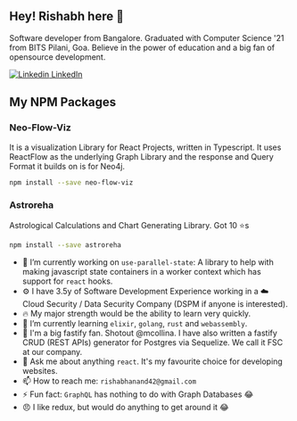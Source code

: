 <!--
**rish-0-0/rish-0-0** is a ✨ _special_ ✨ repository because its `README.md` (this file) appears on your GitHub profile.
-->
## Hey! Rishabh here 👋

Software developer from Bangalore. Graduated with Computer Science '21 from BITS Pilani, Goa. Believe in the power of education and a big fan of opensource development.

[![Linkedin](https://i.stack.imgur.com/gVE0j.png) LinkedIn](https://www.linkedin.com/in/rish-0-0)

## My NPM Packages

### Neo-Flow-Viz

It is a visualization Library for React Projects, written in Typescript. It uses ReactFlow as the underlying Graph Library and the response and Query Format it builds on is for Neo4j.

```bash
npm install --save neo-flow-viz
```

### Astroreha

Astrological Calculations and Chart Generating Library. Got 10 ⭐s

```bash
npm install --save astroreha
```

- 🔭 I’m currently working on `use-parallel-state`: A library to help with making javascript state containers in a worker context which has support for `react` hooks.
- ⚙️ I have 3.5y of Software Development Experience working in a ☁️ Cloud Security / Data Security Company (DSPM if anyone is interested).
- 🔥 My major strength would be the ability to learn very quickly. 
- 🌱 I’m currently learning `elixir`, `golang`, `rust` and `webassembly`.
- 👯 I'm a big fastify fan. Shotout @mcollina. I have also written a fastify CRUD (REST APIs) generator for Postgres via Sequelize. We call it FSC at our company. 
- 💬 Ask me about anything `react`. It's my favourite choice for developing websites.
- 📫 How to reach me: `rishabhanand42@gmail.com`
- ⚡ Fun fact: `GraphQL` has nothing to do with Graph Databases 😂
- 😠 I like redux, but would do anything to get around it 😂
